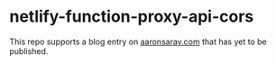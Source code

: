 # netlify-function-proxy-api-cors

This repo supports a blog entry on [aaronsaray.com](https://aaronsaray.com) that has yet to be published.